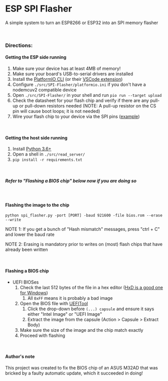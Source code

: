 # ESP SPI Flasher
 A simple system to turn an ESP8266 or ESP32 into an SPI memory flasher

&nbsp;

### Directions:

#### Getting the ESP side running
1) Make sure your device has at least 4MB of memory!
2) Make sure your board's USB-to-serial drivers are installed
3) Install the [PlatformIO CLI](https://docs.platformio.org/en/latest/core/installation.html) (or their [VSCode extension](https://docs.platformio.org/en/latest/integration/ide/vscode.html#installation))
4) Configure `./src/SPI-Flasher/platformio.ini` if you don't have a nodemcuv2 compatible device
5) Open `./src/SPI-Flasher/` in your shell and run `pio run --target upload`
6) Check the datasheet for your flash chip and verify if there are any pull-up or pull-down resistors needed (NOTE: A pull-up resistor on the CS pin will cause boot loops; it is not needed)
7) Wire your flash chip to your device via the SPI pins ([example](docs/SPI-connection.png))

&nbsp;

#### Getting the host side running
1) Install [Python 3.6+](https://www.python.org/downloads/)
2) Open a shell in `./src/read_server/`
3) `pip install -r requirements.txt`

&nbsp;

##### Refer to "Flashing a BIOS chip" below now if you are doing so

&nbsp;

#### Flashing the image to the chip
`python spi_flasher.py -port [PORT] -baud 921600 -file bios.rom --erase --write`

NOTE 1: If you get a bunch of "Hash mismatch" messages, press "ctrl + C" and lower the baud rate

NOTE 2: Erasing is mandatory prior to writes on (most) flash chips that have already been written

&nbsp;

#### Flashing a BIOS chip
- UEFI BIOSes  
	1) Check the last 512 bytes of the file in a hex editor ([HxD is a good one for Windows](https://mh-nexus.de/en/downloads.php?product=HxD20))
		1) All `0xFF` means it is probably a bad image
	2) Open the BIOS file with [UEFITool](https://github.com/LongSoft/UEFITool/releases)
		1) Click the drop-down before `(...) capsule` and ensure it says either "Intel Image" or "UEFI Image"
		2) Extract the image from the capsule (Action > Capsule > Extract Body)
	3) Make sure the size of the image and the chip match exactly
	4) Proceed with flashing

&nbsp;

#### Author's note

This project was created to fix the BIOS chip of an ASUS M32AD that was bricked by a faulty automatic update, which it succeeded in doing!

